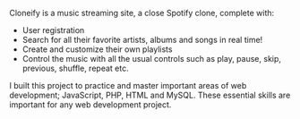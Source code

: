 Cloneify is a music streaming site, a close Spotify clone, complete with:

- User registration
- Search for all their favorite artists, albums and songs in real time!
- Create and customize their own playlists
- Control the music with all the usual controls such as play, pause, skip, previous, shuffle, repeat etc.

I built this project to practice and master important areas of web development; JavaScript, PHP, HTML and MySQL.
These essential skills are important for any web development project.
